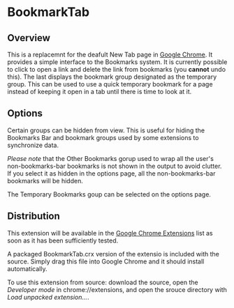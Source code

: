 BookmarkTab
===========

Overview
--------

This is a replacemnt for the deafult New Tab page in [Google Chrome][chrome].  It provides a simple interface to the Bookmarks system.  It is currently possible to click to open a link and delete the link from bookmarks (you **cannot** undo this).  The last displays the bookmark group designated as the temporary group.  This can be used to use a quick temporary bookmark for a page instead of keeping it open in a tab until there is time to look at it.

Options
-------

Certain groups can be hidden from view.  This is useful for hiding the Bookmarks Bar and bookmark groups used by some extensions to synchronize data.  

*Please note* that the Other Bookmarks gorup used to wrap all the user's non-bookmarks-bar bookmarks is not shown in the output to avoid clutter.  If you select it as hidden in the options page, all the non-bookmarks-bar bookmarks will be hidden.

The Temporary Bookmarks goup can be selected on the options page.

Distribution
------------

This extension will be available in the [Google Chrome Extensions][extensions] list as soon as it has been sufficiently tested.

A packaged BookmarkTab.crx version of the extensio is included with the source.  Simply drag this file into Google Chrome and it should install automatically.

To use this extension from source: download the source, open the *Developer mode* in chrome://extensions, and open the srouce directory with *Load unpacked extension...*.

[chrome]: http://chrome.google.com
[extensions]: https://chrome.google.com/extensions/